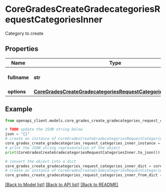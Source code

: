 # CoreGradesCreateGradecategoriesRequestCategoriesInner

Category to create

## Properties

Name | Type | Description | Notes
------------ | ------------- | ------------- | -------------
**fullname** | **str** | fullname of category | [optional] [default to 'null']
**options** | [**CoreGradesCreateGradecategoriesRequestCategoriesInnerOptions**](CoreGradesCreateGradecategoriesRequestCategoriesInnerOptions.md) |  | [optional] 

## Example

```python
from openapi_client.models.core_grades_create_gradecategories_request_categories_inner import CoreGradesCreateGradecategoriesRequestCategoriesInner

# TODO update the JSON string below
json = "{}"
# create an instance of CoreGradesCreateGradecategoriesRequestCategoriesInner from a JSON string
core_grades_create_gradecategories_request_categories_inner_instance = CoreGradesCreateGradecategoriesRequestCategoriesInner.from_json(json)
# print the JSON string representation of the object
print(CoreGradesCreateGradecategoriesRequestCategoriesInner.to_json())

# convert the object into a dict
core_grades_create_gradecategories_request_categories_inner_dict = core_grades_create_gradecategories_request_categories_inner_instance.to_dict()
# create an instance of CoreGradesCreateGradecategoriesRequestCategoriesInner from a dict
core_grades_create_gradecategories_request_categories_inner_from_dict = CoreGradesCreateGradecategoriesRequestCategoriesInner.from_dict(core_grades_create_gradecategories_request_categories_inner_dict)
```
[[Back to Model list]](../README.md#documentation-for-models) [[Back to API list]](../README.md#documentation-for-api-endpoints) [[Back to README]](../README.md)


